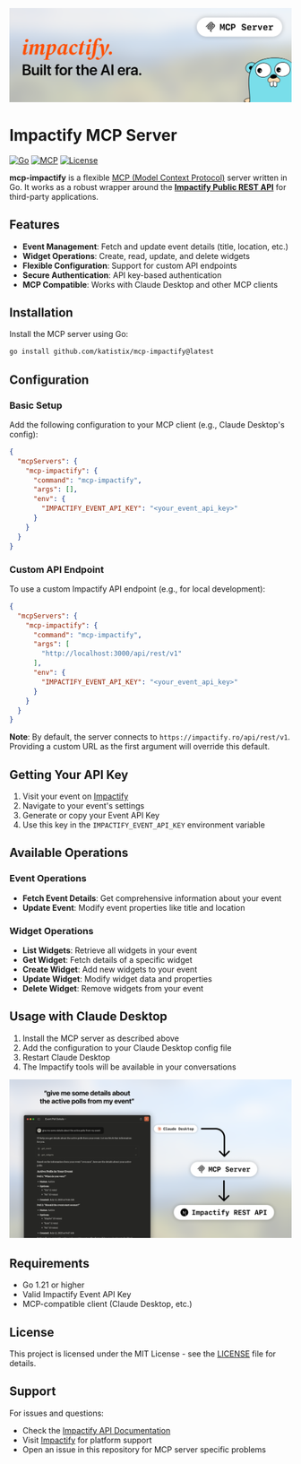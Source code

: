 ![Impactify MCP Server Banner](./assets/impactify_mcp_banner.png)

# Impactify MCP Server

[![Go](https://img.shields.io/badge/Go-1.21+-blue.svg)](https://golang.org/)
[![MCP](https://img.shields.io/badge/MCP-Compatible-green.svg)](https://modelcontextprotocol.io/introduction)
[![License](https://img.shields.io/badge/License-MIT-yellow.svg)](LICENSE)

**mcp-impactify** is a flexible [MCP (Model Context Protocol)](https://modelcontextprotocol.io/introduction) server written in Go. It works as a robust wrapper around the [**Impactify Public REST API**](https://docs.impactify.ro/api) for third-party applications.

## Features

- **Event Management**: Fetch and update event details (title, location, etc.)
- **Widget Operations**: Create, read, update, and delete widgets
- **Flexible Configuration**: Support for custom API endpoints
- **Secure Authentication**: API key-based authentication
- **MCP Compatible**: Works with Claude Desktop and other MCP clients

## Installation

Install the MCP server using Go:

```bash
go install github.com/katistix/mcp-impactify@latest
```

## Configuration

### Basic Setup

Add the following configuration to your MCP client (e.g., Claude Desktop's config):

```json
{
  "mcpServers": {
    "mcp-impactify": {
      "command": "mcp-impactify",
      "args": [],
      "env": {
        "IMPACTIFY_EVENT_API_KEY": "<your_event_api_key>"
      }
    }
  }
}
```

### Custom API Endpoint

To use a custom Impactify API endpoint (e.g., for local development):

```json
{
  "mcpServers": {
    "mcp-impactify": {
      "command": "mcp-impactify",
      "args": [
        "http://localhost:3000/api/rest/v1"
      ],
      "env": {
        "IMPACTIFY_EVENT_API_KEY": "<your_event_api_key>"
      }
    }
  }
}
```

**Note**: By default, the server connects to `https://impactify.ro/api/rest/v1`. Providing a custom URL as the first argument will override this default.

## Getting Your API Key

1. Visit your event on [Impactify](https://impactify.ro)
2. Navigate to your event's settings
3. Generate or copy your Event API Key
4. Use this key in the `IMPACTIFY_EVENT_API_KEY` environment variable

## Available Operations

### Event Operations
- **Fetch Event Details**: Get comprehensive information about your event
- **Update Event**: Modify event properties like title and location

### Widget Operations
- **List Widgets**: Retrieve all widgets in your event
- **Get Widget**: Fetch details of a specific widget
- **Create Widget**: Add new widgets to your event
- **Update Widget**: Modify widget data and properties
- **Delete Widget**: Remove widgets from your event

## Usage with Claude Desktop

1. Install the MCP server as described above
2. Add the configuration to your Claude Desktop config file
3. Restart Claude Desktop
4. The Impactify tools will be available in your conversations

![Impactify MCP Server Banner](./assets/mcp_flow.png)


## Requirements

- Go 1.21 or higher
- Valid Impactify Event API Key
- MCP-compatible client (Claude Desktop, etc.)

## License

This project is licensed under the MIT License - see the [LICENSE](LICENSE) file for details.

## Support

For issues and questions:
- Check the [Impactify API Documentation](https://docs.impactify.ro/api)
- Visit [Impactify](https://impactify.ro) for platform support
- Open an issue in this repository for MCP server specific problems
